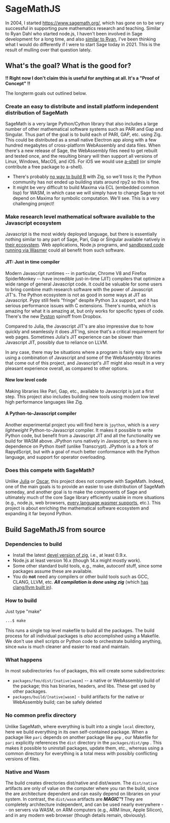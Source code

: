 # SageMathJS

In 2004, I started https://www.sagemath.org/, which has gone on to be very successful in supporting pure mathematics research and teaching. Similar to Ryan Dahl who started node.js, I haven't been involved in Sage development for a long time, and also [similar to Ryan](https://www.youtube.com/watch?v=M3BM9TB-8yA), I've been thinking what I would do differently if I were to start Sage today in 2021. This is the result of mulling over that question lately.

## What's the goal? What is the good for?

**!! Right now I don't claim this is useful for anything at all.  It's a "Proof of Concept" !!**

The longterm goals out outlined below.

### Create an easy to distribute and install platform independent distribution of SageMath

SageMath is a very large Python/Cython library that also includes a large number of other mathematical software systems such as PARI and Gap and Singular. Thus part of the goal is to build each of PARI, GAP, etc. using Zig. This could be distributed as a small native Electron app along with a few hundred megabytes of cross-platform WebAssembly and data files. When there's a new release of Sage, the WebAssembly files need to get rebuilt and tested once, and the resulting binary will then support all versions of Linux, Windows, MacOS, and iOS. For iOS we would use [a-shell](https://github.com/holzschu/a-shell#programming--add-more-commands) (or simple contribute a free package to a-shell).

- There's probably [no way to build R](https://www.r-project.org/) with Zig, so we'll toss it; the Python community has not ended up building stats around rpy2 so this is fine.
- It might be very difficult to build Maxima via ECL (embedded common lisp) for WASM, in which case we will simply have to change Sage to not depend on Maxima for symbolic computation.  We'll see.  This is a very challenging project!

### Make research level mathematical software available to the Javascript ecosystem

Javascript is the most widely deployed language, but there is essentially nothing similar to any part of Sage, Pari, Gap or Singular available natively in [their ecosystem](https://www.npmjs.com/). Web applications, Node.js programs, and [sandboxed code running via Wasmer](https://blog.cloudflare.com/workers-unbound-ga/) could all benefit from such software.

#### JIT: Just in time compiler

Modern Javascript runtimes -- in particular, Chrome V8 and Firefox SpiderMonkey -- have incredible just-in-time (JIT) compilers that optimize a wide range of general Javascript code. It could be valuable for some users to bring combine math research software with the power of Javascript JIT's. The Python ecosystem is not as good in some ways at JIT as Javascript.   Pypy still feels "fringe" despite Python 3.x support, and it has serious performance issues with C extensions.  There's numba, which is amazing for what it is amazing at, but only works for specific types of code. There's the new [Pyston](https://www.pyston.org/) spinoff from Dropbox.

Compared to Julia, the Javascript JIT's are also impressive due to how quickly and seamlessly it does JIT'ing, since that's a critical requirement for web pages.  Sometimes Julia's JIT experience can be slower than Javascript JIT, possibly due to reliance on LLVM.

In any case, there may be situations where a program is fairly easy to write using a combination of Javascript and some of the WebAssembly libraries that come out of this project, and Javascript's JIT might also result in a very pleasant experience overall, as compared to other options.

#### New low level code

Making libraries like Pari, Gap, etc., available to Javascript is just a first step. This project also includes building new tools using modern low level high performance languages like Zig.

#### A Python-to-Javascript compiler

Another experimental project you will find here is `jpython`, which is a _very lightweight_ Python-to-Javascript compiler.  It makes it possible to write Python code, but benefit from a Javascript JIT and all the functionality we build for WASM above.   JPython runs natively in Javascript, so there is no dependence on Python itself (unlike Transcrypt).  JPython is a a fork of RapydScript, but with a goal of much better conformance with the Python language, and support for operator overloading.

### Does this compete with SageMath?

Unlike [Julia](https://julialang.org/) or [Oscar](https://oscar.computeralgebra.de/), this project does not compete with SageMath.  Indeed, one of the main goals is to provide an easier to use distribution of SageMath someday, and another goal is to make the components of Sage and ultimately much of the core Sage library efficiently usable in more situations (e.g., node.js, web browsers, [every language wasmer supports](https://github.com/wasmerio/wasmer#-language-integrations), etc.).   This project is about enriching the mathematical software ecosystem and expanding it far beyond Python. 

## Build SageMathJS from source

### Dependencies to build

- Install the latest [devel version of zig](https://ziglang.org/download/), i.e., at least 0.9.x.
- Node.js at least version 16.x (though 14.x might mostly work).
- Some other standard build tools, e.g., make, autoconf stuff, since some packages assume these are available.
- You do **not** need any compilers or other build tools such as GCC, CLANG, LLVM, etc. _**All compilation is done using zig**_ (which [has clang/llvm built in](https://andrewkelley.me/post/zig-cc-powerful-drop-in-replacement-gcc-clang.html)).

### How to build

Just type "make"

```sh
...$ make
```

This runs a single top level makefile to build all the packages. The build process for all individual packages is _also_ accomplished using a Makefile. We don't use shell scripts or Python code to orchestrate building anything, since `make` is much cleaner and easier to read and maintain.

### What happens

In most subdirectories `foo` of packages, this will create some subdirectories:

- `packages/foo/dist/[native|wasm]` -- a native or WebAssembly build of the package; this has binaries, headers, and libs. These get used by other packages.
- `packages/build/[native|wasm]` - build artifacts for the native or WebAssembly build; can be safely deleted

### No common prefix directory

Unlike SageMath, where everything is built into a single `local` directory, here we build everything in its own self-contained package. When a package like `pari` depends on another package like `gmp` , our Makefile for `pari` explicitly references the `dist` directory in the `packages/dist/gmp` . This makes it possible to uninstall packages, update them, etc., whereas using a common directory for everything is a total mess with possibly conflicting versions of files.

### Native and Wasm

The build creates directories dist/native and dist/wasm. The `dist/native` artifacts are only of value on the computer where you ran the build, since the are architecture dependent and can easily depend on libraries on your system. In contrast, the `dist/wasm` artifacts are <u> </u>_**MAGIC™!**_ They are completely architecture independent, and can be used nearly everywhere -- on servers via WASM, on ARM computers (e.g., ARM linux, Apple Silicon), and in any modern web browser (though details remain, obviously).
